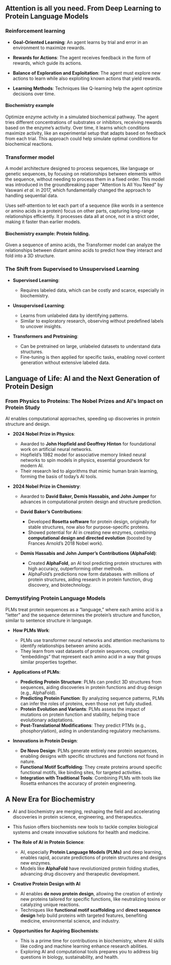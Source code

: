 ## Attention is all you need. From Deep Learning to Protein Language Models

### Reinforcement learning

- **Goal-Oriented Learning**: An agent learns by trial and error in an environment to maximize rewards.

- **Rewards for Actions**: The agent receives feedback in the form of rewards, which guide its actions.

- **Balance of Exploration and Exploitation**: The agent must explore new actions to learn while also exploiting known actions that yield rewards.

- **Learning Methods**: Techniques like Q-learning help the agent optimize decisions over time.

#### Biochemistry example
Optimize enzyme activity in a simulated biochemical pathway. The agent tries different concentrations of substrates or inhibitors, receiving rewards based on the enzyme’s activity. Over time, it learns which conditions maximize activity, like an experimental setup that adapts based on feedback from each trial. This approach could help simulate optimal conditions for biochemical reactions.

### Transformer model
A model architecture designed to process sequences, like language or genetic sequences, by focusing on relationships between elements within the sequence, without needing to process them in a fixed order. This model was introduced in the groundbreaking paper "Attention Is All You Need" by Vaswani *et al.* in 2017, which fundamentally changed the approach to handling sequential data.

Uses self-attention to let each part of a sequence (like words in a sentence or amino acids in a protein) focus on other parts, capturing long-range relationships efficiently. It processes data all at once, not in a strict order, making it faster than earlier models.

#### Biochemistry example: Protein folding. 
Given a sequence of amino acids, the Transformer model can analyze the relationships between distant amino acids to predict how they interact and fold into a 3D structure. 

### The Shift from Supervised to Unsupervised Learning
- **Supervised Learning**:
	- Requires labeled data, which can be costly and scarce, especially in biochemistry.
  
- **Unsupervised Learning**:
	- Learns from unlabeled data by identifying patterns.
	- Similar to exploratory research, observing without predefined labels to uncover insights.

- **Transformers and Pretraining**:
	- Can be pretrained on large, unlabeled datasets to understand data structures.
	- Fine-tuning is then applied for specific tasks, enabling novel content generation without extensive labeled data.

## Language of Life: AI and the Next Generation of Protein Design
### From Physics to Proteins: The Nobel Prizes and AI's Impact on Protein Study

AI enables computational approaches, speeding up discoveries in protein structure and design.

- **2024 Nobel Prize in Physics**:
	- Awarded to **John Hopfield and Geoffrey Hinton** for foundational work on artificial neural networks.
	- Hopfield’s 1982 model for associative memory linked neural networks to spin models in physics, essential groundwork for modern AI.
	- Their research led to algorithms that mimic human brain learning, forming the basis of today’s AI tools.

- **2024 Nobel Prize in Chemistry**:
	- Awarded to **David Baker, Demis Hassabis, and John Jumper** for advances in computational protein design and structure prediction.
	- **David Baker’s Contributions**:
		- Developed **Rosetta software** for protein design, originally for stable structures, now also for purpose-specific proteins.
		- Showed potential for AI in creating new enzymes, combining **computational design and directed evolution** (boosted by Frances Arnold’s 2018 Nobel work).
	
	- **Demis Hassabis and John Jumper’s Contributions (AlphaFold)**:
		- Created **AlphaFold**, an AI tool predicting protein structures with high accuracy, outperforming other methods.
		- AlphaFold’s predictions now form databases with millions of protein structures, aiding research in protein function, drug discovery, and biotechnology.

### Demystifying Protein Language Models
PLMs treat protein sequences as a “language,” where each amino acid is a "letter" and the sequence determines the protein’s structure and function, similar to sentence structure in language.

- **How PLMs Work**:
	- PLMs use transformer neural networks and attention mechanisms to identify relationships between amino acids.
	- They learn from vast datasets of protein sequences, creating “embeddings” that represent each amino acid in a way that groups similar properties together.

- **Applications of PLMs**:
	- **Predicting Protein Structure**: PLMs can predict 3D structures from sequences, aiding discoveries in protein functions and drug design (e.g., AlphaFold).
	- **Predicting Protein Function**: By analyzing sequence patterns, PLMs can infer the roles of proteins, even those not yet fully studied.
	- **Protein Evolution and Variants**: PLMs assess the impact of mutations on protein function and stability, helping trace evolutionary adaptations.
	- **Post-Translational Modifications**: They predict PTMs (e.g., phosphorylation), aiding in understanding regulatory mechanisms.

- **Innovations in Protein Design**:
	- **De Novo Design**: PLMs generate entirely new protein sequences, enabling designs with specific structures and functions not found in nature.
	- **Functional Motif Scaffolding**: They create proteins around specific functional motifs, like binding sites, for targeted activities.
	- **Integration with Traditional Tools**: Combining PLMs with tools like Rosetta enhances the accuracy of protein engineering.

## A New Era for Biochemistry

- AI and biochemistry are merging, reshaping the field and accelerating discoveries in protein science, engineering, and therapeutics.
- This fusion offers biochemists new tools to tackle complex biological systems and create innovative solutions for health and medicine.

- **The Role of AI in Protein Science**:
	- AI, especially **Protein Language Models (PLMs)** and deep learning, enables rapid, accurate predictions of protein structures and designs new enzymes.
	- Models like **AlphaFold** have revolutionized protein folding studies, advancing drug discovery and therapeutic development.

- **Creative Protein Design with AI**
	- AI enables **de novo protein design**, allowing the creation of entirely new proteins tailored for specific functions, like neutralizing toxins or catalyzing unique reactions.
	- Techniques like **functional motif scaffolding** and **direct sequence design** help build proteins with targeted features, benefiting medicine, environmental science, and industry.

- **Opportunities for Aspiring Biochemists**:
	- This is a prime time for contributions in biochemistry, where AI skills like coding and machine learning enhance research abilities.
	- Exploring AI and computational tools prepares you to address big questions in biology, sustainability, and health.



